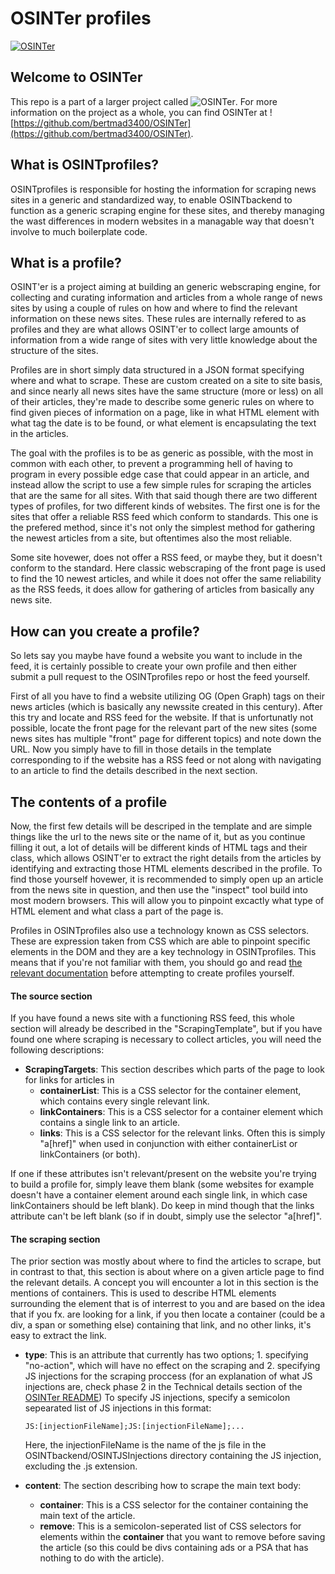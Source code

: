 # OSINTer profiles

[![OSINTer](https://raw.githubusercontent.com/bertmad3400/OSINTer/master/logo.png)](https://osinter.dk)

## Welcome to OSINTer
This repo is a part of a larger project called
![OSINTer](https://github.com/bertmad3400/OSINTer). For more information on the
project as a whole, you can find OSINTer at
![https://github.com/bertmad3400/OSINTer](https://github.com/bertmad3400/OSINTer).

## What is OSINTprofiles?
OSINTprofiles is responsible for hosting the information for scraping news
sites in a generic and standardized way, to enable OSINTbackend to function as
a generic scraping engine for these sites, and thereby managing the wast
differences in modern websites in a managable way that doesn't involve to much
boilerplate code.

## What is a profile?
OSINT'er is a project aiming at building an generic webscraping engine, for
collecting and curating information and articles from a whole range of news
sites by using a couple of rules on how and where to find the relevant
information on these news sites. These rules are internally refered to as
profiles and they are what allows OSINT'er to collect large amounts of
information from a wide range of sites with very little knowledge about the
structure of the sites.

Profiles are in short simply data structured in a JSON format specifying where
and what to scrape. These are custom created on a site to site basis, and since
nearly all news sites have the same structure (more or less) on all of their
articles, they're made to describe some generic rules on where to find given
pieces of information on a page, like in what HTML element with what tag the
date is to be found, or what element is encapsulating the text in the articles.

The goal with the profiles is to be as generic as possible, with the most in
common with each other, to prevent a programming hell of having to program in
every possible edge case that could appear in an article, and instead allow the
script to use a few simple rules for scraping the articles that are the same for
all sites. With that said though there are two different types of profiles, for
two different kinds of websites. The first one is for the sites that offer a
reliable RSS feed which conform to standards. This one is the prefered method,
since it's not only the simplest method for gathering the newest articles from a
site, but oftentimes also the most reliable.

Some site hovewer, does not offer a RSS feed, or maybe they, but it doesn't
conform to the standard. Here classic webscraping of the front page is used to
find the 10 newest articles, and while it does not offer the same reliability as
the RSS feeds, it does allow for gathering of articles from basically any
news site.

## How can you create a profile?
So lets say you maybe have found a website you want to include in the feed, it
is certainly possible to create your own profile and then either submit a pull
request to the OSINTprofiles repo or host the feed yourself.

First of all you have to find a website utilizing OG (Open Graph) tags on their
news articles (which is basically any newssite created in this century). After
this try and locate and RSS feed for the website. If that is unfortunatly not
possible, locate the front page for the relevant part of the new sites (some
news sites has multiple "front" page for different topics) and note down the URL.
Now you simply have to fill in those details in the template corresponding to if
the website has a RSS feed or not along with navigating to an article to find
the details described in the next section.

## The contents of a profile
Now, the first few details will be descriped in the template and are simple
things like the url to the news site or the name of it, but as you continue
filling it out, a lot of details will be different kinds of HTML tags and their
class, which allows OSINT'er to extract the right details from the articles by
identifying and extracting those HTML elements described in the profile. To find
those yourself hovewer, it is recommended to simply open up an article from the
news site in question, and then use the "inspect" tool build into most modern
browsers. This will allow you to pinpoint excactly what type of HTML element and
what class a part of the page is.

Profiles in OSINTprofiles also use a technology known as CSS selectors. These
are expression taken from CSS which are able to pinpoint specific elements in
the DOM and they are a key technology in OSINTprofiles. This means that if
you're not familiar with them, you should go and read [the relevant
documentation](https://developer.mozilla.org/en-US/docs/Web/CSS/CSS_Selectors)
before attempting to create profiles yourself.

#### The source section
If you have found a news site with a functioning RSS feed, this whole section
will already be described in the "ScrapingTemplate", but if you have found one
where scraping is necessary to collect articles, you will need the following
descriptions:

- **ScrapingTargets**: This section describes which parts of the page to look
  for links for articles in
	- **containerList**: This is a CSS selector for the container element, which
	  contains every single relevant link.
	- **linkContainers**: This is a CSS selector for a container element which
	  contains a single link to an article.
	- **links**: This is a CSS selector for the relevant links. Often this is
	  simply "a[href]" when used in conjunction with either containerList or
	  linkContainers (or both).

If one if these attributes isn't relevant/present on the website you're trying
to build a profile for, simply leave them blank (some websites for example
doesn't have a container element around each single link, in which case
linkContainers should be left blank). Do keep in mind though that the links
attribute can't be left blank (so if in doubt, simply use the selector
"a[href]".

#### The scraping section
The prior section was mostly about where to find the articles to scrape, but in
contrast to that, this section is about where on a given article page to find
the relevant details. A concept you will encounter a lot in this section is the
mentions of containers. This is used to describe HTML elements surrounding the
element that is of interrest to you and are based on the idea that if you fx. are
looking for a link, if you then locate a container (could be a div, a span or
something else) containing that link, and no other links, it's easy to extract
the link.

- **type**: This is an attribute that currently has two options; 1. specifying
  "no-action", which will have no effect on the scraping and 2. specifying JS
  injections for the scraping proccess (for an explanation of what JS injections
  are, check phase 2 in the Technical details section of the [OSINTer
  README](https://github.com/bertmad3400/OSINTer/blob/testing/README.md)) To
  specify JS injections, specify a semicolon sepearated list of JS injections in
  this format:

  ```JS:[injectionFileName];JS:[injectionFileName];...```

  Here, the injectionFileName is the name of the js file in the
  OSINTbackend/OSINTJSInjections directory containing the JS injection,
  excluding the .js extension.
- **content**: The section describing how to scrape the main text body:
	- **container**: This is a CSS selector for the container containing the
	  main text of the article.
	- **remove**: This is a semicolon-seperated list of CSS selectors for
	  elements within the **container** that you want to remove before saving
	  the article (so this could be divs containing ads or a PSA that has
	  nothing to do with the article).

